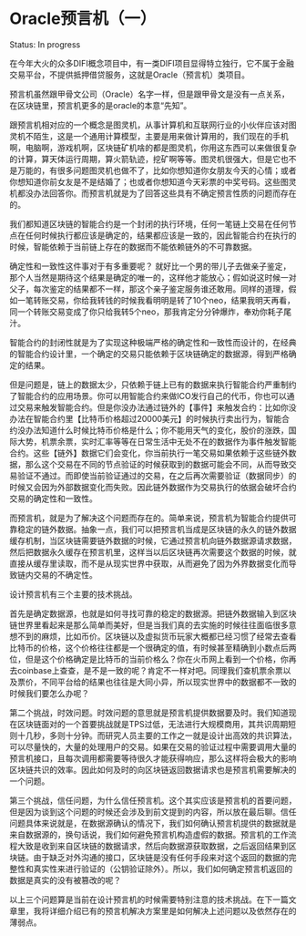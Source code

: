 # Oracle预言机（一）

Status: In progress

在今年大火的众多DIFI概念项目中，有一类DIFI项目显得特立独行，它不属于金融交易平台，不提供抵押借贷服务，这就是Oracle（预言机）类项目。

预言机虽然跟甲骨文公司（Oracle）名字一样，但是跟甲骨文是没有一点关系，在区块链里，预言机更多的是oracle的本意“先知”。

跟预言机相对应的一个概念是图灵机，从事计算机和互联网行业的小伙伴应该对图灵机不陌生，这是一个通用计算模型，主要是用来做计算用的，我们现在的手机啊，电脑啊，游戏机啊，区块链矿机啥的都是图灵机，你用这东西可以来做很复杂的计算，算天体运行周期，算火箭轨迹，挖矿啊等等。图灵机很强大，但是它也不是万能的，有很多问题图灵机也做不了，比如你想知道你女朋友今天的心情；或者你想知道你前女友是不是结婚了；也或者你想知道今天彩票的中奖号码。这些图灵机都没办法回答你。而预言机就是为了回答这些具有不确定预言性质的问题而存在的。

我们都知道区块链的智能合约是一个封闭的执行环境，任何一笔链上交易在任何节点在任何时候执行都应该是确定的，结果都应该是一致的，因此智能合约在执行的时候，智能依赖于当前链上存在的数据而不能依赖链外的不可靠数据。

确定性和一致性这件事对于有多重要呢？ 就好比一个男的带儿子去做亲子鉴定，那个人当然是期待这个结果是确定的唯一的，这样他才能放心；假如说这时候一对父子，每次鉴定的结果都不一样，那这个亲子鉴定服务谁还敢用。同样的道理，假如一笔转账交易，你给我转钱的时候我看明明是转了10个neo，结果我明天再看，同一个转账交易变成了你只给我转5个neo，那我肯定分分钟爆炸，奉劝你耗子尾汁。

智能合约的封闭性就是为了实现这种极端严格的确定性和一致性而设计的，在经典的智能合约设计里，一个确定的交易只能依赖于区块链确定的数据源，得到严格确定的结果。

但是问题是，链上的数据太少，只依赖于链上已有的数据来执行智能合约严重制约了智能合约的应用场景。你可以用智能合约来做ICO发行自己的代币，你也可以通过交易来触发智能合约。但是你没办法通过链外的【事件】来触发合约：比如你没办法在智能合约里【比特币价格超过20000美元】的时候执行卖出行为，智能合约没办法知道什么时候比特币价格是什么；你不能用天气的变化，股价的涨跌，国际大势，机票余票，实时汇率等等在日常生活中无处不在的数据作为事件触发智能合约。这些【链外】数据它们会变化，你当前执行一笔交易如果依赖于这些链外数据，那么这个交易在不同的节点验证的时候获取到的数据可能会不同，从而导致交易验证不通过。而即使当前验证通过的交易，在之后再次需要验证（数据同步）的时候又会因为外部数据变化而失败。因此链外数据作为交易执行的依据会破坏合约交易的确定性和一致性。

而预言机，就是为了解决这个问题而存在的。简单来说，预言机为智能合约提供可靠稳定的链外数据。抽象一点，我们可以把预言机当成是区块链的永久的链外数据缓存机制，当区块链需要链外数据的时候，它通过预言机向链外数据源请求数据，然后把数据永久缓存在预言机里，这样当以后区块链再次需要这个数据的时候，就直接从缓存里读取，而不是从现实世界中获取，从而避免了因为外界数据变化而导致链内交易的不确定性。

设计预言机有三个主要的技术挑战。

首先是确定数据源，也就是如何寻找可靠的稳定的数据源。把链外数据输入到区块链世界里看起来是那么简单而美好，但是当我们真的去实施的时候往往面临很多意想不到的麻烦，比如币价。区块链以及虚拟货币玩家大概都已经习惯了经常去查看比特币的价格，这个价格往往都是一个很确定的值，有时候甚至精确到小数点后两位，但是这个价格确定是比特币的当前价格么？你在火币网上看到一个价格，你再去coinbase上查查，是不是一致的呢？肯定不一样对吧。同理我们查机票余票以及票价，不同平台给的结果也往往是大同小异，所以现实世界中的数据都不一致的时候我们要怎么办呢？

第二个挑战，时效问题。时效问题的意思就是预言机提供数据要及时。我们知道现在区块链面对的一个首要挑战就是TPS过低，无法进行大规模商用，其共识周期短则十几秒，多则十分钟。而研究人员主要的工作之一就是设计出高效的共识算法，可以尽量快的，大量的处理用户的交易。如果在交易的验证过程中需要调用大量的预言机接口，且每次调用都需要等待很久才能获得响应，那么这样将会极大的影响区块链共识的效率。因此如何及时的向区块链返回数据请求也是预言机需要解决的一个问题。

第三个挑战，信任问题，为什么信任预言机。这个其实应该是预言机的首要问题，但是因为谈到这个问题的时候还会涉及到前文提到的内容，所以放在最后聊。信任问题具体来说就是，在数据源确认的情况下，我们如何确认预言机提供的数据就是来自数据源的，换句话说，我们如何避免预言机构造虚假的数据。预言机的工作流程大致是收到来自区块链的数据请求，然后向数据源获取数据，之后返回结果到区块链。由于缺乏对外沟通的接口，区块链是没有任何手段来对这个返回的数据的完整性和真实性来进行验证的（公钥验证除外）。所以，我们如何确定预言机返回的数据是真实的没有被篡改的呢？

以上三个问题算是当前在设计预言机的时候需要特别注意的技术挑战。在下一篇文章里，我将详细介绍已有的预言机解决方案里是如何解决上述问题以及依然存在的薄弱点。